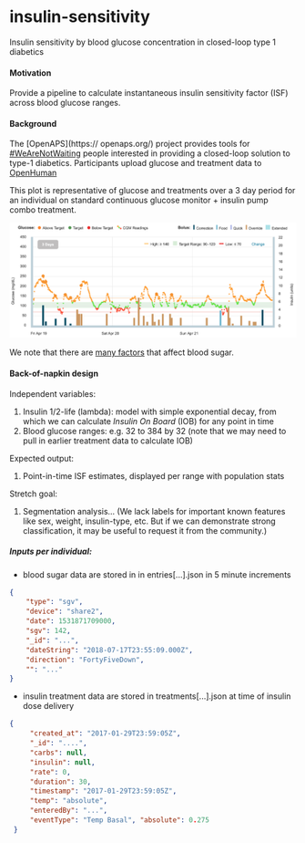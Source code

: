 # insulin-sensitivity
Insulin sensitivity by blood glucose concentration in closed-loop type 1 diabetics

#### Motivation

Provide a pipeline to calculate instantaneous insulin sensitivity factor (ISF) across blood glucose ranges. 

#### Background

The [OpenAPS](https:// openaps.org/) project provides tools for [\#WeAreNotWaiting](#wearenotwaiting) people interested in providing a closed-loop solution to type-1 diabetics. Participants upload glucose and treatment data to [OpenHuman](https://github.com/danamlewis/OpenHumansDataTools)

This plot is representative of glucose and treatments over a 3 day period for an individual on standard continuous glucose monitor + insulin pump combo treatment.

![Plot 1](img/plot.png)

We note that there are [many factors](https://diatribe.org/42factors) that affect blood sugar.

#### Back-of-napkin design

Independent variables: 

 1. Insulin 1/2-life (lambda): model with simple exponential decay, from which we can calculate *Insulin On Board* (IOB) for any point in time
 2. Blood glucose ranges: e.g. 32 to 384 by 32 (note that we may need to pull in earlier treatment data to calculate IOB)
 
Expected output:

 1. Point-in-time ISF estimates, displayed per range with population stats
 
Stretch goal:

 1. Segmentation analysis... (We lack labels for important known features like sex, weight, insulin-type, etc. But if we can demonstrate strong classification, it may be useful to request it from the community.) 

##### Inputs per individual: 

+ blood sugar data are stored in in entries\[...\].json in 5 minute increments

```json
{
    "type": "sgv", 
    "device": "share2", 
    "date": 1531871709000, 
    "sgv": 142, 
    "_id": "...", 
    "dateString": "2018-07-17T23:55:09.000Z", 
    "direction": "FortyFiveDown", 
    "": "..."       
}
```

+ insulin treatment data are stored in treatments\[...\].json at time of insulin dose delivery

```json
{
     "created_at": "2017-01-29T23:59:05Z", 
     "_id": "....", 
     "carbs": null, 
     "insulin": null, 
     "rate": 0, 
     "duration": 30, 
     "timestamp": "2017-01-29T23:59:05Z", 
     "temp": "absolute", 
     "enteredBy": "...", 
     "eventType": "Temp Basal", "absolute": 0.275
 }
```
